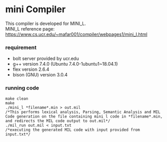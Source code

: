 # mini Compiler

This compiler is developed for MINI_L. <br/>
MINI_L reference page: https://www.cs.ucr.edu/~mafar001/compiler/webpages1/mini_l.html <br/>

### requirement
* bolt server provided by ucr.edu
* g++ version 7.4.0 (Ubuntu 7.4.0-1ubuntu1~18.04.1)
* flex version 2.6.4
* bison (GNU) version 3.0.4

### running code
```
make clean
make
./mini_l *filename*.min > out.mil   
/*This performs lexical analysis, Parsing, Semantic Analysis and MIL Code generation on the file containing mini l code in *filename*.min, and redirects the MIL code output to out.mil*/
./mil_run out.mil < input.txt
/*executing the generated MIL code with input provided from input.txt*/
```
